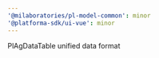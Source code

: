 ```yaml
---
'@milaboratories/pl-model-common': minor
'@platforma-sdk/ui-vue': minor
---
```


PlAgDataTable unified data format
